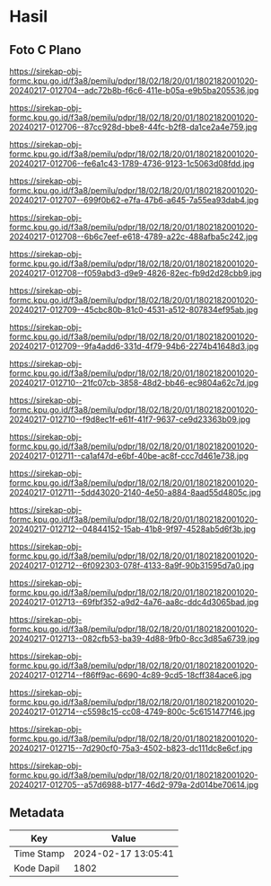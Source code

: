 # Hasil

## Foto C Plano

https://sirekap-obj-formc.kpu.go.id/f3a8/pemilu/pdpr/18/02/18/20/01/1802182001020-20240217-012704--adc72b8b-f6c6-411e-b05a-e9b5ba205536.jpg

https://sirekap-obj-formc.kpu.go.id/f3a8/pemilu/pdpr/18/02/18/20/01/1802182001020-20240217-012706--87cc928d-bbe8-44fc-b2f8-da1ce2a4e759.jpg

https://sirekap-obj-formc.kpu.go.id/f3a8/pemilu/pdpr/18/02/18/20/01/1802182001020-20240217-012706--fe6a1c43-1789-4736-9123-1c5063d08fdd.jpg

https://sirekap-obj-formc.kpu.go.id/f3a8/pemilu/pdpr/18/02/18/20/01/1802182001020-20240217-012707--699f0b62-e7fa-47b6-a645-7a55ea93dab4.jpg

https://sirekap-obj-formc.kpu.go.id/f3a8/pemilu/pdpr/18/02/18/20/01/1802182001020-20240217-012708--6b6c7eef-e618-4789-a22c-488afba5c242.jpg

https://sirekap-obj-formc.kpu.go.id/f3a8/pemilu/pdpr/18/02/18/20/01/1802182001020-20240217-012708--f059abd3-d9e9-4826-82ec-fb9d2d28cbb9.jpg

https://sirekap-obj-formc.kpu.go.id/f3a8/pemilu/pdpr/18/02/18/20/01/1802182001020-20240217-012709--45cbc80b-81c0-4531-a512-807834ef95ab.jpg

https://sirekap-obj-formc.kpu.go.id/f3a8/pemilu/pdpr/18/02/18/20/01/1802182001020-20240217-012709--9fa4add6-331d-4f79-94b6-2274b41648d3.jpg

https://sirekap-obj-formc.kpu.go.id/f3a8/pemilu/pdpr/18/02/18/20/01/1802182001020-20240217-012710--21fc07cb-3858-48d2-bb46-ec9804a62c7d.jpg

https://sirekap-obj-formc.kpu.go.id/f3a8/pemilu/pdpr/18/02/18/20/01/1802182001020-20240217-012710--f9d8ec1f-e61f-41f7-9637-ce9d23363b09.jpg

https://sirekap-obj-formc.kpu.go.id/f3a8/pemilu/pdpr/18/02/18/20/01/1802182001020-20240217-012711--ca1af47d-e6bf-40be-ac8f-ccc7d461e738.jpg

https://sirekap-obj-formc.kpu.go.id/f3a8/pemilu/pdpr/18/02/18/20/01/1802182001020-20240217-012711--5dd43020-2140-4e50-a884-8aad55d4805c.jpg

https://sirekap-obj-formc.kpu.go.id/f3a8/pemilu/pdpr/18/02/18/20/01/1802182001020-20240217-012712--04844152-15ab-41b8-9f97-4528ab5d6f3b.jpg

https://sirekap-obj-formc.kpu.go.id/f3a8/pemilu/pdpr/18/02/18/20/01/1802182001020-20240217-012712--6f092303-078f-4133-8a9f-90b31595d7a0.jpg

https://sirekap-obj-formc.kpu.go.id/f3a8/pemilu/pdpr/18/02/18/20/01/1802182001020-20240217-012713--69fbf352-a9d2-4a76-aa8c-ddc4d3065bad.jpg

https://sirekap-obj-formc.kpu.go.id/f3a8/pemilu/pdpr/18/02/18/20/01/1802182001020-20240217-012713--082cfb53-ba39-4d88-9fb0-8cc3d85a6739.jpg

https://sirekap-obj-formc.kpu.go.id/f3a8/pemilu/pdpr/18/02/18/20/01/1802182001020-20240217-012714--f86ff9ac-6690-4c89-9cd5-18cff384ace6.jpg

https://sirekap-obj-formc.kpu.go.id/f3a8/pemilu/pdpr/18/02/18/20/01/1802182001020-20240217-012714--c5598c15-cc08-4749-800c-5c6151477f46.jpg

https://sirekap-obj-formc.kpu.go.id/f3a8/pemilu/pdpr/18/02/18/20/01/1802182001020-20240217-012715--7d290cf0-75a3-4502-b823-dc111dc8e6cf.jpg

https://sirekap-obj-formc.kpu.go.id/f3a8/pemilu/pdpr/18/02/18/20/01/1802182001020-20240217-012705--a57d6988-b177-46d2-979a-2d014be70614.jpg


## Metadata

| Key        | Value               |
| ---------- | ------------------- |
| Time Stamp | 2024-02-17 13:05:41 |
| Kode Dapil | 1802                |



